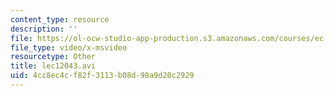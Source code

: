 ```yaml
---
content_type: resource
description: ''
file: https://ol-ocw-studio-app-production.s3.amazonaws.com/courses/ec-s06-practical-electronics-fall-2004/4cc8ec4cf82f3113b08d98a9d20c2929_lec12043.avi
file_type: video/x-msvideo
resourcetype: Other
title: lec12043.avi
uid: 4cc8ec4c-f82f-3113-b08d-98a9d20c2929
---
```

